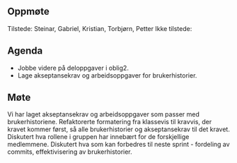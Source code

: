 ## Oppmøte
Tilstede: Steinar, Gabriel, Kristian, Torbjørn, Petter
Ikke tilstede: 

## Agenda
- Jobbe videre på deloppgaver i oblig2.
- Lage akseptansekrav og arbeidsoppgaver for brukerhistorier.

## Møte
Vi har laget akseptansekrav og arbeidsoppgaver som passer med brukerhistoriene. 
Refaktorerte formatering fra klassevis til kravvis, der kravet kommer først, så alle brukerhistorier og akseptansekrav til det kravet.
Diskutert hva rollene i gruppen har innebært for de forskjellige medlemmene.
Diskutert hva som kan forbedres til neste sprint - fordeling av commits, effektivisering av brukerhistorier.